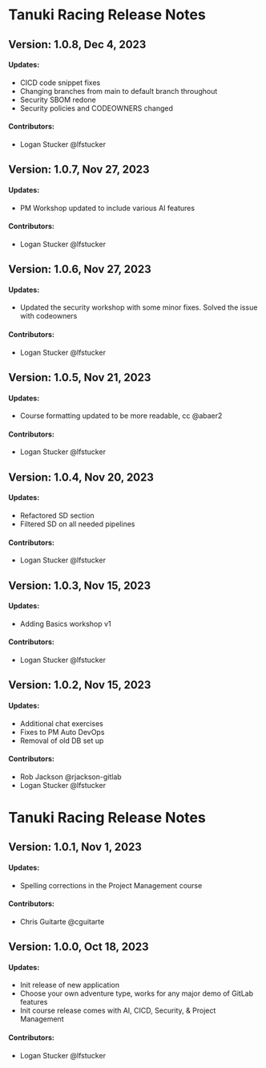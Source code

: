 # Tanuki Racing Release Notes

## Version: 1.0.8, Dec 4, 2023

#### Updates:
- CICD code snippet fixes
- Changing branches from main to default branch throughout
- Security SBOM redone
- Security policies and CODEOWNERS changed

#### Contributors:
- Logan Stucker @lfstucker

## Version: 1.0.7, Nov 27, 2023

#### Updates:
- PM Workshop updated to include various AI features

#### Contributors:
- Logan Stucker @lfstucker

## Version: 1.0.6, Nov 27, 2023

#### Updates:
- Updated the security workshop with some minor fixes. Solved the issue with codeowners

#### Contributors:
- Logan Stucker @lfstucker

## Version: 1.0.5, Nov 21, 2023

#### Updates:
- Course formatting updated to be more readable, cc @abaer2

#### Contributors:
- Logan Stucker @lfstucker

## Version: 1.0.4, Nov 20, 2023

#### Updates:
- Refactored SD section
- Filtered SD on all needed pipelines

#### Contributors:
- Logan Stucker @lfstucker

## Version: 1.0.3, Nov 15, 2023

#### Updates:
- Adding Basics workshop v1

#### Contributors:
- Logan Stucker @lfstucker

## Version: 1.0.2, Nov 15, 2023

#### Updates:
- Additional chat exercises
- Fixes to PM Auto DevOps
- Removal of old DB set up

#### Contributors:
- Rob Jackson @rjackson-gitlab
- Logan Stucker @lfstucker

# Tanuki Racing Release Notes
## Version: 1.0.1, Nov 1, 2023

#### Updates:
- Spelling corrections in the Project Management course

#### Contributors:
- Chris Guitarte @cguitarte


## Version: 1.0.0, Oct 18, 2023

#### Updates:
- Init release of new application
- Choose your own adventure type, works for any major demo of GitLab features
- Init course release comes with AI, CICD, Security, & Project Management

#### Contributors:
- Logan Stucker @lfstucker
